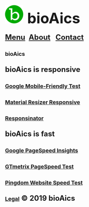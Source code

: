# <a href="https://bioaics.github.io"><img width="60px" src="/bioAics.svg" /></a> &nbsp;<strong><font size="7">bioAics</font></strong>
<strong><font size="5"><a href="https://bioaics.github.io/menu">Menu</a></font></strong>&nbsp;&nbsp;&nbsp;<strong><font size="5"><a href="https://bioaics.github.io/about">About</a>&nbsp;&nbsp;&nbsp;<strong><font size="5"><a href="https://bioaics.github.io/contact">Contact</a></font></strong>
<p><strong><font size="4">bioAics</font></strong></p>
<p><strong>bioAics is responsive</strong></p>
<p><strong><font size="4"><a href="https://search.google.com/test/mobile-friendly?id=K_c2vnXx8p2XvosjuenFFg" target="_blank">Google Mobile-Friendly Test</a></font></strong></p>
<p><strong><font size="4"><a href="https://material.io/resources/resizer/#device=handset&url=https%3A%2F%2Fbioaics.github.io&width=360" target="_blank">Material Resizer Responsive</a></font></strong></p>
<p><strong><font size="4"><a href="https://responsinator.com/?url=https%3A%2F%2Fbioaics.github.io" target="_blank">Responsinator</a></font></strong></p>
<p><strong>bioAics is fast</strong></p>
<p><strong><font size="4"><a href="https://developers.google.com/speed/pagespeed/insights/?hl=de&url=https%3A%2F%2Fbioaics.github.io&tab=desktop" target="_blank">Google PageSpeed Insights</a></font></strong></p>
<p><strong><font size="4"><a href="https://gtmetrix.com/reports/bioaics.github.io/NGqkuUQZ" target="_blank">GTmetrix PageSpeed Test</a></font></strong></p>
<p><strong><font size="4"><a href="https://tools.pingdom.com/#5b515ceb79400000" target="_blank">Pingdom Website Speed Test</a></font></strong></p>
  
<strong><font size="4"><a href="https://bioaics.github.io/legal">Legal</a></font></strong> © 2019 bioAics
